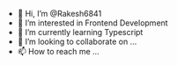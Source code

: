 - 👋 Hi, I’m @Rakesh6841
- 👀 I’m interested in Frontend Development
- 🌱 I’m currently learning Typescript
- 💞️ I’m looking to collaborate on ...
- 📫 How to reach me ...

<!---
Rakesh6841/Rakesh6841 is a ✨ special ✨ repository because its `README.md` (this file) appears on your GitHub profile.
You can click the Preview link to take a look at your changes.
--->
